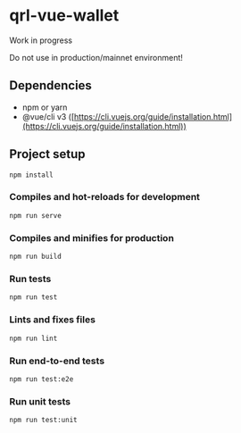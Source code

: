 # qrl-vue-wallet

Work in progress

Do not use in production/mainnet environment!

## Dependencies

- npm or yarn
- @vue/cli v3 ([https://cli.vuejs.org/guide/installation.html](https://cli.vuejs.org/guide/installation.html))

## Project setup
```
npm install
```

### Compiles and hot-reloads for development
```
npm run serve
```

### Compiles and minifies for production
```
npm run build
```

### Run tests
```
npm run test
```

### Lints and fixes files
```
npm run lint
```

### Run end-to-end tests
```
npm run test:e2e
```

### Run unit tests
```
npm run test:unit
```

